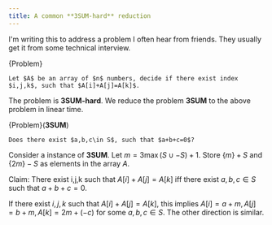 ```yaml
---
title: A common **3SUM-hard** reduction
---
```


I'm writing this to address a problem I often hear from friends. They usually get it from some technical interview.

{Problem}

    Let $A$ be an array of $n$ numbers, decide if there exist index $i,j,k$, such that $A[i]+A[j]=A[k]$.

The problem is **3SUM-hard**. We reduce the problem **3SUM** to the above problem in linear time.

{Problem}(**3SUM**)

    Does there exist $a,b,c\in S$, such that $a+b+c=0$?

Consider a instance of **3SUM**. Let $m=3 \max(S \cup -S)+1$. Store $\{m\}+S$ and $\{2m\}-S$ as elements in the array $A$. 

Claim: There exist i,j,k such that $A[i]+A[j]=A[k]$ iff there exist $a,b,c\in S$ such that $a+b+c=0$.

If there exist $i,j,k$ such that $A[i]+A[j]=A[k]$, this implies $A[i]=a+m,A[j]=b+m,A[k]=2m+(-c)$ for some $a,b,c\in S$. The other direction is similar.